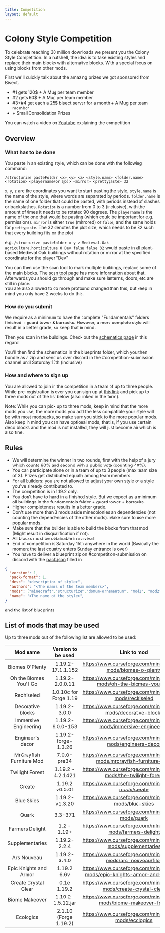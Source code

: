 ```yaml
---
title: Competition
layout: default
---
```


# Colony Style Competition

To celebrate reaching 30 million downloads we present you the Colony Style Competition.
In a nutshell, the idea is to take existing styles and replace their main blocks with alternative blocks.
With a special focus on using blocks from other mods.

First we'll quickly talk about the amazing prizes we got sponsored from Bisect.

- #1 gets 120$ + A Mug per team member
- #2 gets 60$ + A Mug per team member
- #3+#4 get each a 25$ bisect server for a month + A Mug per team member 
- \+ Small Consolidation Prizes

You can watch a video on [Youtube](https://www.youtube.com/watch?v=7XomsuBsy9o) explaining the competition

## Overview

### What has to be done
You paste in an existing style, which can be done with the following command:

`/structurize pasteFolder <x> <y> <z> <style.name> <folder.name> <rotation> <playername(or @p)> <mirror> <prettypaste> 32`<br>

`x`, `y`, `z` are the coordinates you want to start pasting the style, `style.name` is the name of the style, where words are separated by periods. `folder.name` is the name of one folder that could be pasted, with periods instead of slashes or backslashes. `Rotation` is a number from 0 to 3 (inclusive), with the amount of times it needs to be rotated 90 degrees. The `playername` is the name of the one that would be pasting (which could be important for e.g. permissions). `mirror` is either `true` (mirrored) or `false`, and the same holds for `prettypaste`. The 32 denotes the plot size, which needs to be 32 such that every building fits on the plot

e.g. `/structurize pasteFolder x y z Medieval.Oak agriculture.horticulture 0 Dev false false 32` would paste in all plant-based Medieval Oak buildings without rotation or mirror at the specified coordinate for the player "Dev"


You can then use the scan tool to mark multiple buildings, replace some of the main blocks. The [scan tool](../../source/items/scantool) page has more information about that.
Afterwards you should go through and make sure lanterns, doors, etc are still in place.<br>
You are also allowed to do more profound changed than this, but keep in mind you only have 2 weeks to do this.

### How do you submit
We require as a minimum to have the complete "Fundamentals" folders finished + guard tower & barracks.
However, a more complete style will result in a better grade, so keep that in mind.

Then you scan in the buildings. Check out the [schematics page](../../source/tutorials/schematics) in this regard

You'll then find the schematics in the blueprints folder, which you then bundle as a zip and send us over discord in the #competition-submission channel until Saturday 15th (inclusive)

### How and where to sign up
You are allowed to join in the competition in a team of up to three people.
While pre-registration is over you can sign up at [this link](https://forms.gle/791VVJDyAFGdAccp8) and pick up to three mods out of the list below (also linked in the form).

Note: While you can pick up to three mods, keep in mind that the more mods you use, the more mods you add the less compatible your style will be with most modpacks, so make sure you stick to the more popular mods.
Also keep in mind you can have optional mods, that is, if you use certain deco blocks and the mod is not installed, they will just become air which is also fine.

## Rules
- We will determine the winner in two rounds, first with the help of a jury which counts 60% and second with a public vote (counting 40%).
- You can participate alone or in a team of up to 3 people (max team size of 3). Prizes get distributed equally among team members.
- For all builders: you are not allowed to adjust your own style or a style you've already contributed to.
- The competition is in 1.19.2 only.
- You don't have to hand in a finished style. But we expect as a minimum all buildings in the fundamentals folder + guard tower + barracks
- Higher completeness results in a better grade.
- Don't use more than 3 mods aside minecolonies an dependencies (not counting the dependencies of the other mods). Make sure to use more popular mods.
- Make sure that the builder is able to build the blocks from that mod (Might result in disqualification if not).
- All blocks must be obtainable in survival
- End of competition is Saturday 15th anywhere in the world (Basically the moment the last country enters Sunday entrance is over)
- You have to deliver a blueprint zip on #competition-submission on discord with the [pack.json](../../source/tutorials/schematics#style-packs) filled in:

```json
{
  "version": 1,
  "pack-format": 1,
  "desc": "<description of style>",
  "authors": "<The names of the team members>",
  "mods": ["minecraft","structurize","domum-ornamentum", "mod1", "mod2", "mod3"],
  "name": "<The name of the style>",
}
```

and the list of blueprints.

## List of mods that may be used
Up to three mods out of the following list are allowed to be used:

| Mod name | Version to be used | Link to mod |
| :------: | :----------------: | :---------: |
| Biomes O'Plenty   | 1.19.2-17.1.1.152  | <https://www.curseforge.com/minecraft/mc-mods/biomes-o-plenty> |
| Oh the Biomes You'll Go | 1.19.2-2.0.0.11 | <https://www.curseforge.com/minecraft/mc-mods/oh-the-biomes-youll-go> |
| Rechiseled  | 1.0.10c for Forge 1.19   | <https://www.curseforge.com/minecraft/mc-mods/rechiseled> |
| Decorative blocks | 1.19.2-3.0.0 | <https://www.curseforge.com/minecraft/mc-mods/decorative-blocks> |
| Immersive Engineering   | 1.19.2-9.0.0-153   | <https://www.curseforge.com/minecraft/mc-mods/immersive-engineering> |
| Engineer's decor  | 1.19.2-forge-1.3.26   | <https://www.curseforge.com/minecraft/mc-mods/engineers-decor> |
| MrCrayfish Furniture Mod   | 7.0.0-pre34  | <https://www.curseforge.com/minecraft/mc-mods/mrcrayfish-furniture-mod> |
| Twilight Forest   | 1.19.2 - 4.2.1421  | <https://www.curseforge.com/minecraft/mc-mods/the-twilight-forest> |
| Create   | 1.19.2 v0.5.0f     | <https://www.curseforge.com/minecraft/mc-mods/create> |
| Blue Skies  | 1.19.2-v1.3.20  | <https://www.curseforge.com/minecraft/mc-mods/blue-skies> |
| Quark    | 3.3-371            | <https://www.curseforge.com/minecraft/mc-mods/quark> |
| Farmers Delight   | 1.2 - 1.19+  | <https://www.curseforge.com/minecraft/mc-mods/farmers-delight> |
| Supplementaries   | 1.19.2-2.2.4 | <https://www.curseforge.com/minecraft/mc-mods/supplementaries> |
| Ars Nouveau | 1.19.2-3.4.0    | <https://www.curseforge.com/minecraft/mc-mods/ars-nouveau/files> |
| Epic Knights and Armor  | 1.19.2 6.6v  | <https://www.curseforge.com/minecraft/mc-mods/epic-knights-armor-and-weapons> |
| Create Crystal Clear | 0.1e 1.19.2  | <https://www.curseforge.com/minecraft/mc-mods/create-crystal-clear> |
| Biome Makeover | 1.19.2-1.5.12.jar  | <https://www.curseforge.com/minecraft/mc-mods/biome-makeover-forge> |
| Ecologics   | 2.1.10 (Forge 1.19.2) | <https://www.curseforge.com/minecraft/mc-mods/ecologics> |
